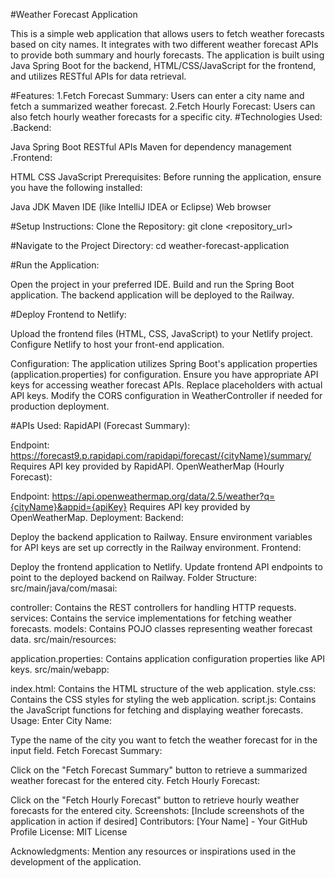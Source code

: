 #Weather Forecast Application

This is a simple web application that allows users to fetch weather forecasts based on city names. It integrates with two different weather forecast APIs to provide both summary and hourly forecasts. The application is built using Java Spring Boot for the backend, HTML/CSS/JavaScript for the frontend, and utilizes RESTful APIs for data retrieval.

#Features:
1.Fetch Forecast Summary: Users can enter a city name and fetch a summarized weather forecast.
2.Fetch Hourly Forecast: Users can also fetch hourly weather forecasts for a specific city.
#Technologies Used:
.Backend:

Java Spring Boot
RESTful APIs
Maven for dependency management
.Frontend:

HTML
CSS
JavaScript
Prerequisites:
Before running the application, ensure you have the following installed:

Java JDK
Maven
IDE (like IntelliJ IDEA or Eclipse)
Web browser

#Setup Instructions:
Clone the Repository: git clone <repository_url>

#Navigate to the Project Directory: cd weather-forecast-application

#Run the Application:

Open the project in your preferred IDE.
Build and run the Spring Boot application.
The backend application will be deployed to the Railway.

#Deploy Frontend to Netlify:

Upload the frontend files (HTML, CSS, JavaScript) to your Netlify project.
Configure Netlify to host your front-end application.

Configuration:
The application utilizes Spring Boot's application properties (application.properties) for configuration.
Ensure you have appropriate API keys for accessing weather forecast APIs. Replace placeholders with actual API keys.
Modify the CORS configuration in WeatherController if needed for production deployment.

#APIs Used:
RapidAPI (Forecast Summary):

Endpoint: https://forecast9.p.rapidapi.com/rapidapi/forecast/{cityName}/summary/
Requires API key provided by RapidAPI.
OpenWeatherMap (Hourly Forecast):

Endpoint: https://api.openweathermap.org/data/2.5/weather?q={cityName}&appid={apiKey}
Requires API key provided by OpenWeatherMap.
Deployment:
Backend:

Deploy the backend application to Railway.
Ensure environment variables for API keys are set up correctly in the Railway environment.
Frontend:

Deploy the frontend application to Netlify.
Update frontend API endpoints to point to the deployed backend on Railway.
Folder Structure:
src/main/java/com/masai:

controller: Contains the REST controllers for handling HTTP requests.
services: Contains the service implementations for fetching weather forecasts.
models: Contains POJO classes representing weather forecast data.
src/main/resources:

application.properties: Contains application configuration properties like API keys.
src/main/webapp:

index.html: Contains the HTML structure of the web application.
style.css: Contains the CSS styles for styling the web application.
script.js: Contains the JavaScript functions for fetching and displaying weather forecasts.
Usage:
Enter City Name:

Type the name of the city you want to fetch the weather forecast for in the input field.
Fetch Forecast Summary:

Click on the "Fetch Forecast Summary" button to retrieve a summarized weather forecast for the entered city.
Fetch Hourly Forecast:

Click on the "Fetch Hourly Forecast" button to retrieve hourly weather forecasts for the entered city.
Screenshots:
[Include screenshots of the application in action if desired]
Contributors:
[Your Name] - Your GitHub Profile
License:
MIT License

Acknowledgments:
Mention any resources or inspirations used in the development of the application.


